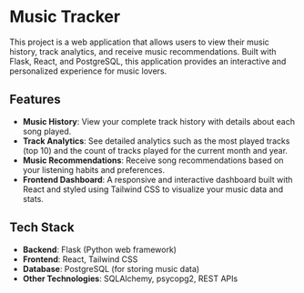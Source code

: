 # Music Tracker

This project is a web application that allows users to view their music history, track analytics, and receive music recommendations. Built with Flask, React, and PostgreSQL, this application provides an interactive and personalized experience for music lovers.

## Features
- **Music History**: View your complete track history with details about each song played.
- **Track Analytics**: See detailed analytics such as the most played tracks (top 10) and the count of tracks played for the current month and year.
- **Music Recommendations**: Receive song recommendations based on your listening habits and preferences.
- **Frontend Dashboard**: A responsive and interactive dashboard built with React and styled using Tailwind CSS to visualize your music data and stats.

## Tech Stack
- **Backend**: Flask (Python web framework)
- **Frontend**: React, Tailwind CSS
- **Database**: PostgreSQL (for storing music data)
- **Other Technologies**: SQLAlchemy, psycopg2, REST APIs

